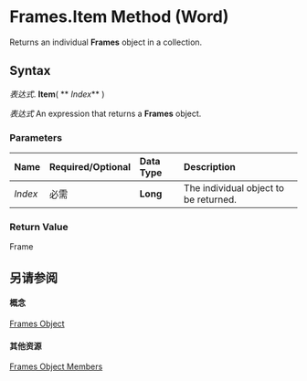 
# Frames.Item Method (Word)

Returns an individual  **Frames** object in a collection.


## Syntax

 _表达式_. **Item**( ** _Index_** )

 _表达式_ An expression that returns a **Frames** object.


### Parameters



|**Name**|**Required/Optional**|**Data Type**|**Description**|
|:-----|:-----|:-----|:-----|
| _Index_|必需|**Long**|The individual object to be returned.|

### Return Value

Frame


## 另请参阅


#### 概念


[Frames Object](d0f526b5-ae1d-ad7a-0da3-5a7b30526b55.md)
#### 其他资源


[Frames Object Members](http://msdn.microsoft.com/library/aa217b61-75be-b25f-6b3a-b941cdd868d7%28Office.15%29.aspx)